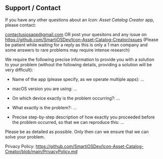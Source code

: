 ## Support / Contact

If you have any other questions about an *Icon: Asset Catalog Creator* app, please contact:

contactusiosapp@gmail.com OR post your quesitons and any issue on https://github.com/SmartiOSDev/Icon-Asset-Catalog-Creator/issues 
(Please be patient while waiting for a reply as this is only a 1 man company and some answers to rare problems may require intense research)

We require the following precise information to provide you with a solution to your problem (without the following details, providing a solution will be very difficult):

- Name of the app (please specify, as we operate multiple apps): …

- macOS version you are using: …

- On which device exactly is the problem occurring?: …

- What exactly is the problem?: …

- Precise step-by-step description of how exactly you proceeded before the problem occurred, so that we can reproduce this: …


Please be as detailed as possible. Only then can we ensure that we can solve your problem.

Privacy Policy: https://github.com/SmartiOSDev/Icon-Asset-Catalog-Creator/blob/main/PrivacyPolicy.md
